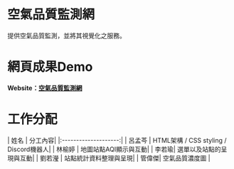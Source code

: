 # 空氣品質監測網
提供空氣品質監測，並將其視覺化之服務。

# 網頁成果Demo

 **Website：[空氣品質監測網](https://sakanana0210.github.io/Air-Quality-Monitoring/)**

# 工作分配

| 姓名        | 分工內容|
|:--------------------:|
| 呂孟芩                | HTML架構 / CSS styling / Discord機器人|
| 林榆婷                | 地圖站點AQI顯示與互動|
| 李若瑜| 選單以及站點的呈現與互動|
| 劉若瀅                | 站點統計資料整理與呈現|
| 管偉傑| 空氣品質濃度圖           |
